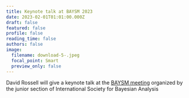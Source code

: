 ```yaml
---
title: Keynote talk at BAYSM 2023
date: 2023-02-01T01:01:00.000Z
draft: false
featured: false
profile: false
reading_time: false
authors: false
image:
  filename: download-5-.jpeg
  focal_point: Smart
  preview_only: false
---
```

David Rossell will give a keynote talk at the [BAYSM meeting](https://events.stat.uconn.edu/BAYSM2023/) organized by the junior section of International Society for Bayesian Analysis
